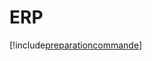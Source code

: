 # ERP

[!include[preparationcommande](erp.preparationcommande.autogen.md)]









































































































































